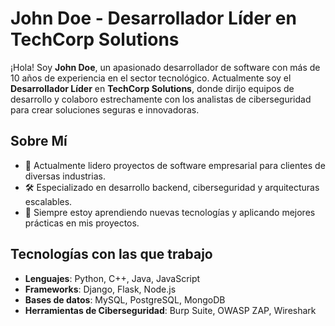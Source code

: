 # John Doe - Desarrollador Líder en TechCorp Solutions

¡Hola! Soy **John Doe**, un apasionado desarrollador de software con más de 10 años de experiencia en el sector tecnológico. Actualmente soy el **Desarrollador Líder** en **TechCorp Solutions**, donde dirijo equipos de desarrollo y colaboro estrechamente con los analistas de ciberseguridad para crear soluciones seguras e innovadoras.

## Sobre Mí

- 🔭 Actualmente lidero proyectos de software empresarial para clientes de diversas industrias.
- 🛠️ Especializado en desarrollo backend, ciberseguridad y arquitecturas escalables.
- 🌱 Siempre estoy aprendiendo nuevas tecnologías y aplicando mejores prácticas en mis proyectos.

## Tecnologías con las que trabajo

- **Lenguajes**: Python, C++, Java, JavaScript
- **Frameworks**: Django, Flask, Node.js
- **Bases de datos**: MySQL, PostgreSQL, MongoDB
- **Herramientas de Ciberseguridad**: Burp Suite, OWASP ZAP, Wireshark

